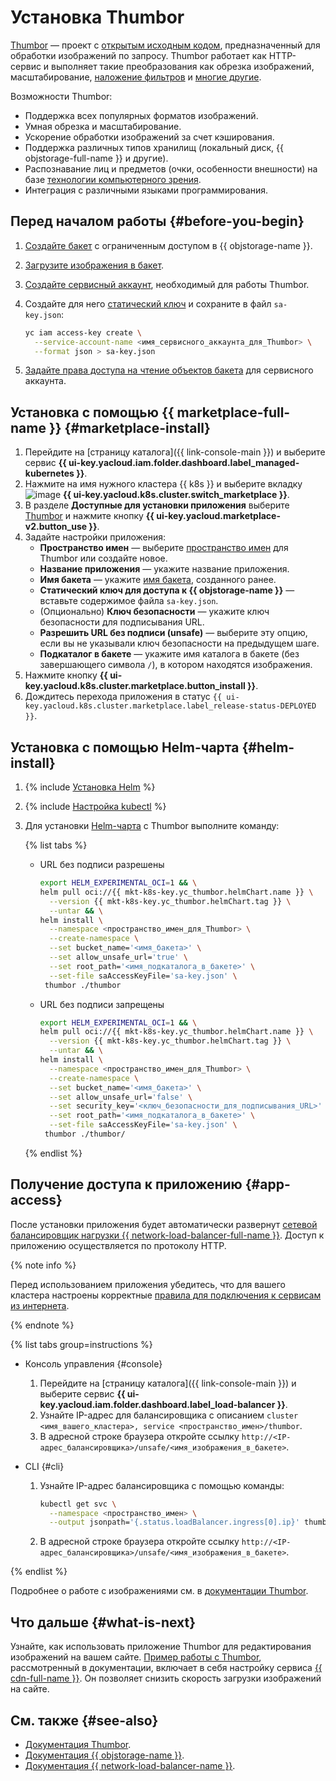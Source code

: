 # Установка Thumbor

[Thumbor](https://thumbor.readthedocs.io/en/latest/) — проект с [открытым исходным кодом](https://github.com/thumbor/thumbor), предназначенный для обработки изображений по запросу. Thumbor работает как HTTP-сервис и выполняет такие преобразования как обрезка изображений, масштабирование, [наложение фильтров](https://thumbor.readthedocs.io/en/latest/filters.html#available-filters) и [многие другие](https://thumbor.readthedocs.io/en/latest/imaging.html).

Возможности Thumbor:
* Поддержка всех популярных форматов изображений.
* Умная обрезка и масштабирование.
* Ускорение обработки изображений за счет кэширования.
* Поддержка различных типов хранилищ (локальный диск, {{ objstorage-full-name }} и другие).
* Распознавание лиц и предметов (очки, особенности внешности) на базе [технологии компьютерного зрения](https://github.com/opencv/opencv).
* Интеграция с различными языками программирования.

## Перед началом работы {#before-you-begin}

1. [Создайте бакет](../../../storage/operations/buckets/create.md) с ограниченным доступом в {{ objstorage-name }}.
1. [Загрузите изображения в бакет](../../../storage/operations/objects/upload.md#simple).
1. [Создайте сервисный аккаунт](../../../iam/operations/sa/create.md), необходимый для работы Thumbor.
1. Создайте для него [статический ключ](../../../iam/operations/sa/create-access-key.md) и сохраните в файл `sa-key.json`:

   ```bash
   yc iam access-key create \
     --service-account-name <имя_сервисного_аккаунта_для_Thumbor> \
     --format json > sa-key.json
   ```

1. [Задайте права доступа на чтение объектов бакета](../../../storage/operations/objects/edit-acl.md) для сервисного аккаунта.

## Установка с помощью {{ marketplace-full-name }} {#marketplace-install}

1. Перейдите на [страницу каталога]({{ link-console-main }}) и выберите сервис **{{ ui-key.yacloud.iam.folder.dashboard.label_managed-kubernetes }}**.
1. Нажмите на имя нужного кластера {{ k8s }} и выберите вкладку ![image](../../../_assets/console-icons/shopping-cart.svg) **{{ ui-key.yacloud.k8s.cluster.switch_marketplace }}**.
1. В разделе **Доступные для установки приложения** выберите [Thumbor](/marketplace/products/yc/thumbor) и нажмите кнопку **{{ ui-key.yacloud.marketplace-v2.button_use }}**.
1. Задайте настройки приложения:
   * **Пространство имен** — выберите [пространство имен](../../concepts/index.md#namespace) для Thumbor или создайте новое.
   * **Название приложения** — укажите название приложения.
   * **Имя бакета** — укажите [имя бакета](#before-you-begin), созданного ранее.
   * **Статический ключ для доступа к {{ objstorage-name }}** — вставьте содержимое файла `sa-key.json`.
   * (Опционально) **Ключ безопасности** — укажите ключ безопасности для подписывания URL.
   * **Разрешить URL без подписи (unsafe)** — выберите эту опцию, если вы не указывали ключ безопасности на предыдущем шаге.
   * **Подкаталог в бакете** — укажите имя каталога в бакете (без завершающего символа `/`), в котором находятся изображения.
1. Нажмите кнопку **{{ ui-key.yacloud.k8s.cluster.marketplace.button_install }}**.
1. Дождитесь перехода приложения в статус `{{ ui-key.yacloud.k8s.cluster.marketplace.label_release-status-DEPLOYED }}`.

## Установка с помощью Helm-чарта {#helm-install}

1. {% include [Установка Helm](../../../_includes/managed-kubernetes/helm-install.md) %}

1. {% include [Настройка kubectl](../../../_includes/managed-kubernetes/kubectl-install.md) %}

1. Для установки [Helm-чарта](https://helm.sh/docs/topics/charts/) с Thumbor выполните команду:

   {% list tabs %}

   - URL без подписи разрешены

     ```bash
     export HELM_EXPERIMENTAL_OCI=1 && \
     helm pull oci://{{ mkt-k8s-key.yc_thumbor.helmChart.name }} \
       --version {{ mkt-k8s-key.yc_thumbor.helmChart.tag }} \
       --untar && \
     helm install \
       --namespace <пространство_имен_для_Thumbor> \
       --create-namespace \
       --set bucket_name='<имя_бакета>' \
       --set allow_unsafe_url='true' \
       --set root_path='<имя_подкаталога_в_бакете>' \
       --set-file saAccessKeyFile='sa-key.json' \
      thumbor ./thumbor
     ```

   - URL без подписи запрещены

     ```bash
     export HELM_EXPERIMENTAL_OCI=1 && \
     helm pull oci://{{ mkt-k8s-key.yc_thumbor.helmChart.name }} \
       --version {{ mkt-k8s-key.yc_thumbor.helmChart.tag }} \
       --untar && \
     helm install \
       --namespace <пространство_имен_для_Thumbor> \
       --create-namespace \
       --set bucket_name='<имя_бакета>' \
       --set allow_unsafe_url='false' \
       --set security_key='<ключ_безопасности_для_подписывания_URL>' \
       --set root_path='<имя_подкаталога_в_бакете>' \
       --set-file saAccessKeyFile='sa-key.json' \
      thumbor ./thumbor/
     ```

   {% endlist %}

## Получение доступа к приложению {#app-access}

После установки приложения будет автоматически развернут [сетевой балансировщик нагрузки {{ network-load-balancer-full-name }}](../../../network-load-balancer/). Доступ к приложению осуществляется по протоколу HTTP.

{% note info %}

Перед использованием приложения убедитесь, что для вашего кластера настроены корректные [правила для подключения к сервисам из интернета](../connect/security-groups.md#rules-nodes).

{% endnote %}

{% list tabs group=instructions %}

- Консоль управления {#console}

  1. Перейдите на [страницу каталога]({{ link-console-main }}) и выберите сервис **{{ ui-key.yacloud.iam.folder.dashboard.label_load-balancer }}**.
  1. Узнайте IP-адрес для балансировщика с описанием `cluster <имя_вашего_кластера>, service <пространство_имен>/thumbor`.
  1. В адресной строке браузера откройте ссылку `http://<IP-адрес_балансировщика>/unsafe/<имя_изображения_в_бакете>`.

- CLI {#cli}

  1. Узнайте IP-адрес балансировщика с помощью команды:

     ```bash
     kubectl get svc \
       --namespace <пространство_имен> \
       --output jsonpath='{.status.loadBalancer.ingress[0].ip}' thumbor
     ```

  1. В адресной строке браузера откройте ссылку `http://<IP-адрес_балансировщика>/unsafe/<имя_изображения_в_бакете>`.

{% endlist %}

Подробнее о работе с изображениями см. в [документации Thumbor](https://thumbor.readthedocs.io/en/latest/imaging.html).

## Что дальше {#what-is-next}

Узнайте, как использовать приложение Thumbor для редактирования изображений на вашем сайте. [Пример работы с Thumbor](../../tutorials/marketplace/thumbor.md), рассмотренный в документации, включает в себя настройку сервиса [{{ cdn-full-name }}](../../../cdn/concepts/index.md). Он позволяет снизить скорость загрузки изображений на сайте.

## См. также {#see-also}

* [Документация Thumbor](https://thumbor.readthedocs.io/en/latest/).
* [Документация {{ objstorage-name }}](../../../storage/).
* [Документация {{ network-load-balancer-name }}](../../../network-load-balancer/).